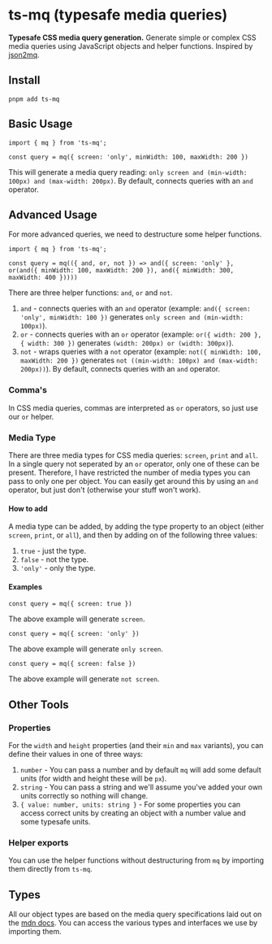 # ts-mq (typesafe media queries)

**Typesafe CSS media query generation.** Generate simple or complex CSS media queries using JavaScript objects and helper functions. Inspired by [json2mq](https://github.com/akiran/json2mq).

## Install

```shell
pnpm add ts-mq
```

## Basic Usage

```
import { mq } from 'ts-mq';

const query = mq({ screen: 'only', minWidth: 100, maxWidth: 200 })
```

This will generate a media query reading: `only screen and (min-width: 100px) and (max-width: 200px)`. By default, connects queries with an `and` operator.

## Advanced Usage

For more advanced queries, we need to destructure some helper functions.

```
import { mq } from 'ts-mq';

const query = mq(({ and, or, not }) => and({ screen: 'only' }, or(and({ minWidth: 100, maxWidth: 200 }), and({ minWidth: 300, maxWidth: 400 }))))
```

There are three helper functions: `and`, `or` and `not`.

1. `and` - connects queries with an `and` operator (example: `and({ screen: 'only', minWidth: 100 })` generates `only screen and (min-width: 100px)`).
2. `or` - connects queries with an `or` operator (example: `or({ width: 200 }, { width: 300 })` generates `(width: 200px) or (width: 300px)`).
3. `not` - wraps queries with a `not` operator (example: `not({ minWidth: 100, maxWidth: 200 })` generates `not ((min-width: 100px) and (max-width: 200px))`). By default, connects queries with an `and` operator.

### Comma's

In CSS media queries, commas are interpreted as `or` operators, so just use our `or` helper.

### Media Type

There are three media types for CSS media queries: `screen`, `print` and `all`. In a single query not seperated by an `or` operator, only one of these can be present. Therefore, I have restricted the number of media types you can pass to only one per object. You can easily get around this by using an `and` operator, but just don't (otherwise your stuff won't work).

#### How to add

A media type can be added, by adding the type property to an object (either `screen`, `print`, or `all`), and then by adding on of the following three values:

1. `true` - just the type.
2. `false` - not the type.
3. `'only'` - only the type.

#### Examples

```
const query = mq({ screen: true })
```

The above example will generate `screen`.

```
const query = mq({ screen: 'only' })
```

The above example will generate `only screen`.

```
const query = mq({ screen: false })
```

The above example will generate `not screen`.

## Other Tools

### Properties

For the `width` and `height` properties (and their `min` and `max` variants), you can define their values in one of three ways:

1. `number` - You can pass a number and by default `mq` will add some default units (for width and height these will be `px`).
2. `string` - You can pass a string and we'll assume you've added your own units correctly so nothing will change.
3. `{ value: number, units: string }` - For some properties you can access correct units by creating an object with a number value and some typesafe units.

### Helper exports

You can use the helper functions without destructuring from `mq` by importing them directly from `ts-mq`.

## Types

All our object types are based on the media query specifications laid out on the [mdn docs](https://developer.mozilla.org/en-US/docs/Web/CSS/CSS_media_queries/Using_media_queries). You can access the various types and interfaces we use by importing them.
